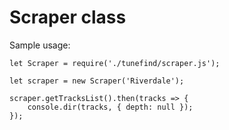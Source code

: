 # Scraper class

Sample usage:

```
let Scraper = require('./tunefind/scraper.js');

let scraper = new Scraper('Riverdale');

scraper.getTracksList().then(tracks => {
    console.dir(tracks, { depth: null });
});
```

